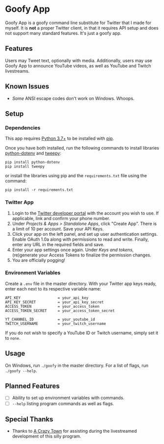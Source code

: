 # Goofy App
Goofy App is a goofy command line substitute for Twitter that I made for myself. It is __not__ a proper Twitter client, in that it requires API setup and does not support many standard features. It's just a goofy app.
## Features
Users may Tweet text, optionally with media. Additionally, users may use Goofy App to announce YouTube videos, as well as YouTube and Twitch livestreams.
## Known Issues
- *Some* ANSI escape codes don't work on Windows. Whoops.

## Setup
### Dependencies
This app requires [Python 3.7+](https://python.org) to be installed with [pip](https://en.wikipedia.org/wiki/Pip_(package_manager)).

Once you have both installed, run the following commands to install libraries [python-dotenv]() and [tweepy](https://www.tweepy.org/):
```
pip install python-dotenv
pip install tweepy
```
or install the libraries using pip and the `requirements.txt` file using the command:
```
pip install -r requirements.txt
```

### Twitter App
1. Login to the [Twitter developer portal](https://apps.twitter.com) with the account you wish to use. If applicable, link and confirm your phone number.
2. Under *Projects & Apps > Standalone Apps*, click "Create App". There is a limit of 10 per account. Save your API Keys.
3. Click your app on the left panel, and set up user authentication settings. Enable OAuth 1.0a along with permissions to read and write. Finally, enter any URL in the required fields and save.
4. Enter your app settings once again. Under *Keys and tokens*, (re)generate your Access Tokens to finalize the permission changes.
5. You are officially pogging!
### Environment Variables
Create a `.env` file in the master directory. With your Twitter app keys ready, enter each next to its respective variable name:
```
API_KEY                 = your_api_key
API_KEY_SECRET          = your_api_key_secret
ACCESS_TOKEN            = your_access_token
ACCESS_TOKEN_SECRET     = your_access_token_secret

YT_CHANNEL_ID           = your_youtube_id
TWITCH_USERNAME         = your_twitch_username
```
If you do not wish to specify a YouTube ID or Twitch username, simply set it to `none`.
## Usage
On Windows, run `./goofy` in the master directory. For a list of flags, run `./goofy --help`.
## Planned Features
- [ ] Ability to set up environment variables with commands.
- [ ] `--help` listing program commands as well as flags.
## Special Thanks
- Thanks to [A Crazy Town](https://github.com/acrazytown) for assisting during the livestreamed development of this silly program.
